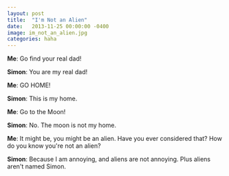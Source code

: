 ```yaml
---
layout: post
title:  "I'm Not an Alien"
date:   2013-11-25 00:00:00 -0400
image: im_not_an_alien.jpg
categories: haha
---
```


**Me**: Go find your real dad!

**Simon**: You are my real dad!

**Me**: GO HOME!

**Simon**: This is my home.

**Me**: Go to the Moon!

**Simon**: No. The moon is not my home.

**Me**: It might be, you might be an alien. Have you ever considered that? How do you know you're not an alien?

**Simon**: Because I am annoying, and aliens are not annoying. Plus aliens aren't named Simon.